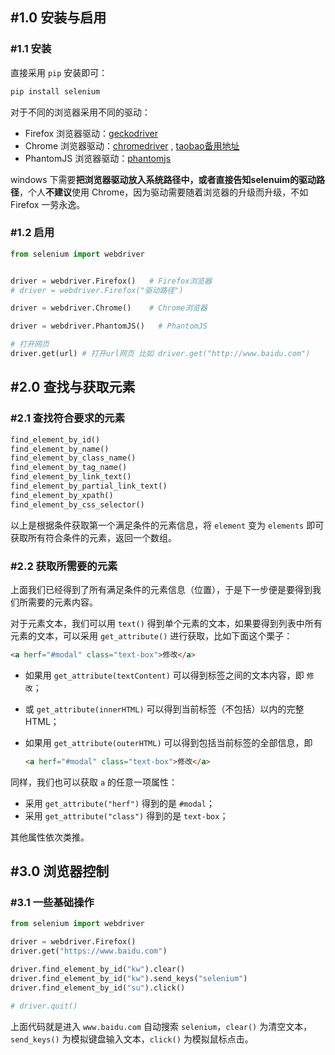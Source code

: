 ## #1.0 安装与启用

### #1.1 安装

直接采用 `pip` 安装即可：

``` bash
pip install selenium
```

对于不同的浏览器采用不同的驱动：

- Firefox 浏览器驱动：[geckodriver](https://github.com/mozilla/geckodriver/releases)
- Chrome 浏览器驱动：[chromedriver](https://sites.google.com/a/chromium.org/chromedriver/home) , [taobao备用地址](https://npm.taobao.org/mirrors/chromedriver)
- PhantomJS 浏览器驱动：[phantomjs](http://phantomjs.org/)

windows 下需要**把浏览器驱动放入系统路径中，或者直接告知selenuim的驱动路径**，个人**不建议**使用 Chrome，因为驱动需要随着浏览器的升级而升级，不如 Firefox 一劳永逸。

### #1.2 启用

``` python
from selenium import webdriver


driver = webdriver.Firefox()   # Firefox浏览器
# driver = webdriver.Firefox("驱动路径")

driver = webdriver.Chrome()    # Chrome浏览器

driver = webdriver.PhantomJS()   # PhantomJS

# 打开网页
driver.get(url) # 打开url网页 比如 driver.get("http://www.baidu.com")
```

## #2.0 查找与获取元素

### #2.1 查找符合要求的元素

``` python
find_element_by_id()
find_element_by_name()
find_element_by_class_name()
find_element_by_tag_name()
find_element_by_link_text()
find_element_by_partial_link_text()
find_element_by_xpath()
find_element_by_css_selector()
```

以上是根据条件获取第一个满足条件的元素信息，将 `element` 变为 `elements` 即可获取所有符合条件的元素，返回一个数组。

### #2.2 获取所需要的元素

上面我们已经得到了所有满足条件的元素信息（位置），于是下一步便是要得到我们所需要的元素内容。

对于元素文本，我们可以用 `text()` 得到单个元素的文本，如果要得到列表中所有元素的文本，可以采用 `get_attribute()` 进行获取，比如下面这个栗子：

``` html
<a herf="#modal" class="text-box">修改</a>
```

- 如果用 `get_attribute(textContent)` 可以得到标签之间的文本内容，即 `修改`；
- 或 `get_attribute(innerHTML)` 可以得到当前标签（不包括）以内的完整 HTML；

- 如果用 `get_attribute(outerHTML)` 可以得到包括当前标签的全部信息，即

  ``` html
  <a herf="#modal" class="text-box">修改</a>
  ```

同样，我们也可以获取 `a` 的任意一项属性：

- 采用 `get_attribute("herf")` 得到的是 `#modal`；
- 采用 `get_attribute("class")` 得到的是 `text-box`；

其他属性依次类推。

## #3.0 浏览器控制

### #3.1 一些基础操作

``` python
from selenium import webdriver

driver = webdriver.Firefox()
driver.get("https://www.baidu.com")

driver.find_element_by_id("kw").clear()
driver.find_element_by_id("kw").send_keys("selenium")
driver.find_element_by_id("su").click()

# driver.quit()
```

上面代码就是进入 `www.baidu.com` 自动搜索 `selenium`，`clear()` 为清空文本，`send_keys()` 为模拟键盘输入文本，`click()` 为模拟鼠标点击。

